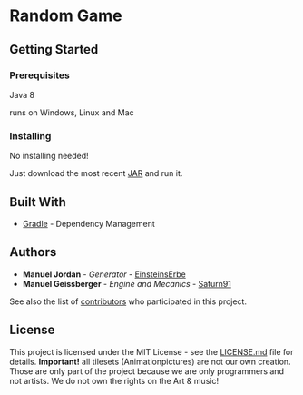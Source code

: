 # Random Game

## Getting Started

### Prerequisites

Java 8

runs on Windows, Linux and Mac

### Installing

No installing needed!

Just download the most recent [JAR](https://github.com/Major94/Random-Game-Engine/releases) and run it.


## Built With
* [Gradle](https://gradle.org/) - Dependency Management


## Authors

* **Manuel Jordan** - *Generator* - [EinsteinsErbe](https://github.com/EinsteinsErbe)
* **Manuel Geissberger** - *Engine and Mecanics* - [Saturn91](https://github.com/Saturn91)

See also the list of [contributors](https://github.com/Major94/Random-Game-Engine/contributors) who participated in this project.

## License

This project is licensed under the MIT License - see the [LICENSE.md](LICENSE.md) file for details. 
**Important!** all tilesets (Animationpictures) are not our own creation. Those are only part of the project because we are only programmers and not artists. We do not own the rights on the Art & music!
